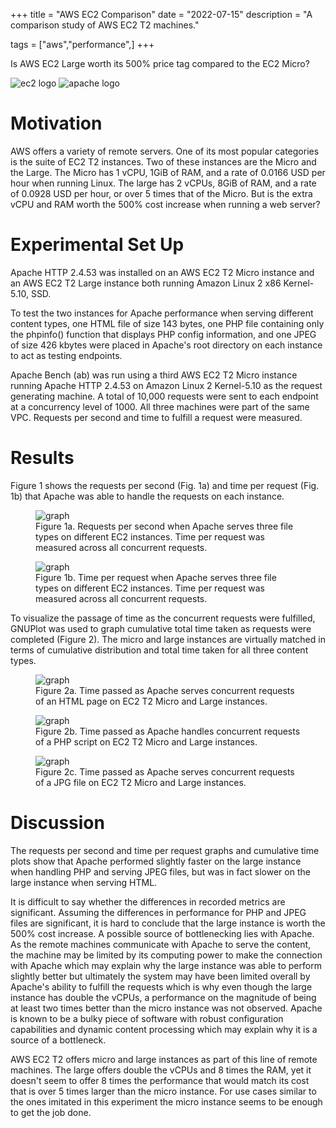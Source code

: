 +++
title = "AWS EC2 Comparison"
date = "2022-07-15"
description = "A comparison study of AWS EC2 T2 machines."

tags = ["aws","performance",]
+++

Is AWS EC2 Large worth its 500% price tag compared to the EC2 Micro?

<div class="logo-container">
    <img 
        src="/images/ec2-logo.png" 
        alt="ec2 logo" 
    class="logo">
    <img 
        src="/images/2022-07-15-aws/apache.png" 
        alt="apache logo" 
    class="logo">
</div>


# Motivation

AWS offers a variety of remote servers. One of its most popular categories is the suite of EC2 T2 instances. Two of these instances are the Micro and the Large. The Micro has 1 vCPU, 1GiB of RAM, and a rate of 0.0166 USD per hour when running Linux. The large has 2 vCPUs, 8GiB of RAM, and a rate of 0.0928 USD per hour, or over 5 times that of the Micro. But is the extra vCPU and RAM worth the 500% cost increase when running a web server?


# Experimental Set Up

Apache HTTP 2.4.53 was installed on an AWS EC2 T2 Micro instance and an AWS EC2 T2 Large instance both running Amazon Linux 2 x86 Kernel-5.10, SSD.

To test the two instances for Apache performance when serving different content types, one HTML file of size 143 bytes, one PHP file containing only the phpinfo() function that displays PHP config information, and one JPEG of size 426 kbytes were placed in Apache's root directory on each instance to act as testing endpoints.

Apache Bench (ab) was run using a third AWS EC2 T2 Micro instance running Apache HTTP 2.4.53 on Amazon Linux 2 Kernel-5.10 as the request generating machine. A total of 10,000 requests were sent to each endpoint at a concurrency level of 1000. All three machines were part of the same VPC. Requests per second and time to fulfill a request were measured.


# Results

Figure 1 shows the requests per second (Fig. 1a) and time per request (Fig. 1b) that Apache was able to handle the requests on each instance.

 <div class="halves-container">
    <figure>
        <img src="/images/2022-07-15-aws/requests.png" alt="graph" class="figure-img">
        <figcaption class="figure-caption">
            Figure 1a. Requests per second when Apache serves three file types on different 
            EC2 instances. Time per request was measured across all concurrent requests.
        </figcaption>
    </figure>
    <figure>
        <img src="/images/2022-07-15-aws/time.png" alt="graph" class="figure-img">
        <figcaption class="figure-caption">
            Figure 1b. Time per request when Apache serves three file types on different 
            EC2 instances. Time per request was measured across all concurrent requests.
        </figcaption>
    </figure>
</div>

To visualize the passage of time as the concurrent requests were fulfilled, GNUPlot was used to graph cumulative total time taken as requests were completed (Figure 2). The micro and large instances are virtually matched in terms of cumulative distribution and total time taken for all three content types.

<div class="thirds-container">
    <figure>
        <img src="/images/2022-07-15-aws/html.png" alt="graph" class="figure-img">
        <figcaption class="figure-caption">
            Figure 2a. Time passed as Apache serves concurrent requests of an HTML page on EC2 T2 
            Micro and Large instances.
        </figcaption>
    </figure>
    <figure>
        <img src="/images/2022-07-15-aws/php.png" alt="graph" class="figure-img">
        <figcaption class="figure-caption">
            Figure 2b. Time passed as Apache handles concurrent requests of a PHP script on EC2 T2 
            Micro and Large instances. 
        </figcaption>
    </figure>
    <figure>
        <img src="/images/2022-07-15-aws/jpeg.png" alt="graph" class="figure-img">
        <figcaption class="figure-caption">
            Figure 2c. Time passed as Apache serves concurrent requests of a JPG file on EC2 T2 
            Micro and Large instances.
        </figcaption>
    </figure>
</div>


# Discussion

The requests per second and time per request graphs and cumulative time plots show that Apache performed slightly faster on the large instance when handling PHP and serving JPEG files, but was in fact slower on the large instance when serving HTML.

It is difficult to say whether the differences in recorded metrics are significant. Assuming the differences in performance for PHP and JPEG files are significant, it is hard to conclude that the large instance is worth the 500% cost increase. A possible source of bottlenecking lies with Apache. As the remote machines communicate with Apache to serve the content, the machine may be limited by its computing power to make the connection with Apache which may explain why the large instance was able to perform slightly better but ultimately the system may have been limited overall by Apache's ability to fulfill the requests which is why even though the large instance has double the vCPUs, a performance on the magnitude of being at least two times better than the micro instance was not observed. Apache is known to be a bulky piece of software with robust configuration capabilities and dynamic content processing which may explain why it is a source of a bottleneck.

AWS EC2 T2 offers micro and large instances as part of this line of remote machines. The large offers double the vCPUs and 8 times the RAM, yet it doesn't seem to offer 8 times the performance that would match its cost that is over 5 times larger than the micro instance. For use cases similar to the ones imitated in this experiment the micro instance seems to be enough to get the job done.